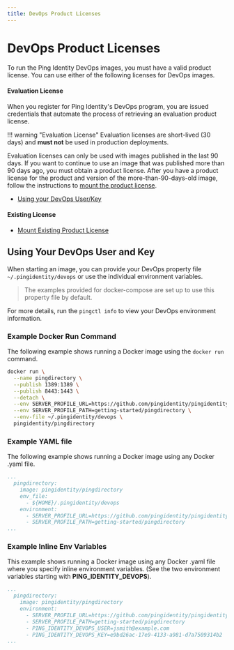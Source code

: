 ```yaml
---
title: DevOps Product Licenses
---
```

# DevOps Product Licenses

To run the Ping Identity DevOps images, you must have a valid product license. You can use either of the following licenses for DevOps images.

#### Evaluation License

When you register for Ping Identity's DevOps program, you are issued credentials that automate the process of retrieving an evaluation product license.

!!! warning "Evaluation License"
    Evaluation licenses are short-lived (30 days) and **must not** be used in production deployments.

Evaluation licenses can only be used with images published in the last 90 days.
If you want to continue to use an image that was published more than 90 days ago, you must obtain a product license.
After you have a product license for the product and version of the more-than-90-days-old image, follow the instructions to [mount the product license](../how-to/existingLicense.md).

* [Using your DevOps User/Key](#using-your-devops-user-and-key)

#### Existing License

* [Mount Existing Product License](../how-to/existingLicense.md)

## Using Your DevOps User and Key

When starting an image, you can provide your DevOps property file `~/.pingidentity/devops` or use the individual environment variables.

>The examples provided for docker-compose are set up to use this property file by default.

For more details, run the `pingctl info` to view your DevOps environment information.

### Example Docker Run Command

The following example shows running a Docker image using the `docker run` command.

```sh
docker run \
  --name pingdirectory \
  --publish 1389:1389 \
  --publish 8443:1443 \
  --detach \
  --env SERVER_PROFILE_URL=https://github.com/pingidentity/pingidentity-server-profiles.git \
  --env SERVER_PROFILE_PATH=getting-started/pingdirectory \
  --env-file ~/.pingidentity/devops \
  pingidentity/pingdirectory
```

### Example YAML file

The following example shows running a Docker image using any Docker .yaml file.

```yaml
...
  pingdirectory:
    image: pingidentity/pingdirectory
    env_file:
      - ${HOME}/.pingidentity/devops
    environment:
      - SERVER_PROFILE_URL=https://github.com/pingidentity/pingidentity-server-profiles.git
      - SERVER_PROFILE_PATH=getting-started/pingdirectory
...
```

### Example Inline Env Variables

This example shows running a Docker image using any Docker .yaml file where you specify inline environment variables. \(See the two environment variables starting with **PING\_IDENTITY\_DEVOPS**\).

```yaml
...
  pingdirectory:
    image: pingidentity/pingdirectory
    environment:
      - SERVER_PROFILE_URL=https://github.com/pingidentity/pingidentity-server-profiles.git
      - SERVER_PROFILE_PATH=getting-started/pingdirectory
      - PING_IDENTITY_DEVOPS_USER=jsmith@example.com
      - PING_IDENTITY_DEVOPS_KEY=e9bd26ac-17e9-4133-a981-d7a7509314b2
...
```
